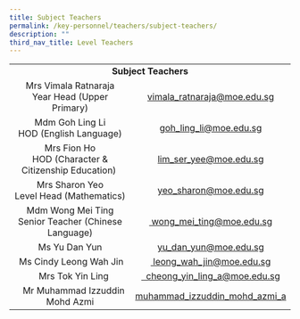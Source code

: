 ```yaml
---
title: Subject Teachers
permalink: /key-personnel/teachers/subject-teachers/
description: ""
third_nav_title: Level Teachers
---
```

<table>
<tbody>
<tr>
<td style="text-align: center;" colspan="2"><strong>Subject Teachers</strong></td>
</tr>
<tr>
<td style="text-align: center;">Mrs Vimala Ratnaraja<br>Year Head (Upper Primary)</td>
<td style="text-align: center;"><a href="mailto:vimala_ratnaraja@moe.edu.sg" target="">vimala_ratnaraja@moe.edu.sg</a></td>
</tr>
	
<tr>
<td style="text-align: center;">Mdm Goh Ling Li<br>HOD (English Language)</td>
<td style="text-align: center;"><a href="mailto:goh_ling_li@moe.edu.sg" target="">goh_ling_li@moe.edu.sg</a></td>
</tr>
	
	
<tr>
<td style="text-align: center;">Mrs Fion Ho<br>HOD (Character &amp; Citizenship Education)&nbsp;</td>
<td style="text-align: center;"><a href="mailto:lim_ser_yee@moe.edu.sg" target="">lim_ser_yee@moe.edu.sg</a></td>
</tr>
<tr>
<td style="text-align: center;">Mrs Sharon Yeo<br>Level Head (Mathematics)</td>
<td style="text-align: center;"><a href="mailto:yeo_sharon@moe.edu.sg" target="">yeo_sharon@moe.edu.sg</a></td>
</tr>
<tr>
<td style="text-align: center;">Mdm Wong Mei Ting<br>Senior Teacher (Chinese Language)</td>
<td style="text-align: center;"><a href="mailto:wong_mei_ting@moe.edu.sg" target="">&nbsp;wong_mei_ting@moe.edu.sg</a></td>
</tr>
<tr>
<td style="text-align: center;">Ms Yu Dan Yun</td>
<td style="text-align: center;"><a href="mailto:yu_dan_yun@moe.edu.sg" target="">yu_dan_yun@moe.edu.sg</a></td>
</tr>
<tr>
<td style="text-align: center;">&nbsp;Ms Cindy Leong Wah Jin</td>
<td style="text-align: center;"><a href="mailto:leong_wah_jin@moe.edu.sg" target="">&nbsp;leong_wah_jin@moe.edu.sg</a></td>
</tr>
<tr>
<td style="text-align: center;">&nbsp;&nbsp;&nbsp;Mrs Tok Yin Ling</td>
<td style="text-align: center;"><a href="mailto:leong_wah_jin@moe.edu.sg" target="">&nbsp;&nbsp;cheong_yin_ling_a@moe.edu.sg</a></td>
</tr>
	
	

<tr>
<td style="text-align: center;">&nbsp;&nbsp;&nbsp;Mr Muhammad Izzuddin Mohd Azmi</td>
<td style="text-align: center;"><a href="mailto:muhammad_izzuddin_mohd_azmi_a@moe.edu.sg" target="">muhammad_izzuddin_mohd_azmi_a</a></td>
</tr>


</tbody>
</table>
